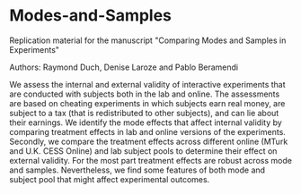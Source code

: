 # Modes-and-Samples
Replication material for the manuscript "Comparing Modes and Samples in Experiments"

Authors: Raymond Duch,  Denise Laroze and Pablo Beramendi

We assess the internal and external validity of interactive experiments that are conducted with subjects both in the lab and online.  The assessments are based on cheating experiments in which subjects earn real money, are subject to a tax (that is redistributed to other subjects), and can lie about their earnings.  We identify the mode effects that affect internal validity by comparing treatment effects in lab and online versions of the experiments.  Secondly, we compare the treatment effects across different online (MTurk and U.K. CESS Online) and lab subject pools to determine their effect on external validity. For the most part treatment effects are robust across mode and samples.  Nevertheless, we find some features of both mode and subject pool that might affect experimental outcomes. 


